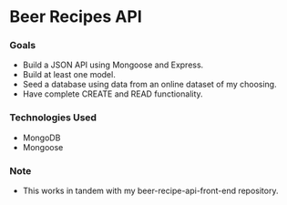 # Beer Recipes API

### Goals
- Build a JSON API using Mongoose and Express. 
- Build at least one model. 
- Seed a database using data from an online dataset of my choosing.
- Have complete CREATE and READ functionality.

### Technologies Used
- MongoDB
- Mongoose

### Note
- This works in tandem with my beer-recipe-api-front-end repository.
